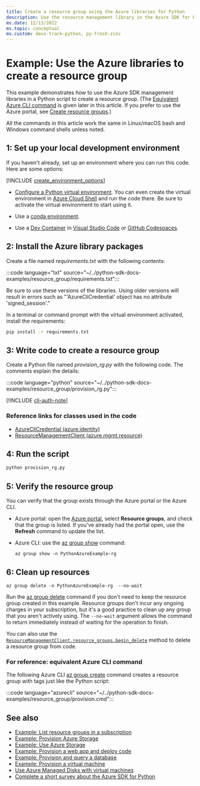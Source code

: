 ```yaml
---
title: Create a resource group using the Azure libraries for Python
description: Use the resource management library in the Azure SDK for Python to create a resource group from Python code.
ms.date: 12/13/2022
ms.topic: conceptual
ms.custom: devx-track-python, py-fresh-zinc
---
```


# Example: Use the Azure libraries to create a resource group

This example demonstrates how to use the Azure SDK management libraries in a Python script to create a resource group. (The [Equivalent Azure CLI command](#for-reference-equivalent-azure-cli-command) is given later in this article. If you prefer to use the Azure portal, see [Create resource groups](/azure/azure-resource-manager/management/manage-resource-groups-portal).)

All the commands in this article work the same in Linux/macOS bash and Windows command shells unless noted.

## 1: Set up your local development environment

If you haven't already, set up an environment where you can run this code. Here are some options:

[!INCLUDE [create_environment_options](../../includes/create-environment-options.md)]

* [Configure a Python virtual environment](../../configure-local-development-environment.md#configure-python-virtual-environment). You can even create the virtual environment in [Azure Cloud Shell](https://shell.azure.com/) and run the code there. Be sure to activate the virtual environment to start using it.

* Use a [conda environment](https://conda.io/projects/conda/en/latest/user-guide/tasks/manage-environments.html).

* Use a [Dev Container](https://containers.dev/) in [Visual Studio Code](https://marketplace.visualstudio.com/items?itemName=ms-vscode-remote.remote-containers) or [GitHub Codespaces](https://docs.github.com/en/codespaces/overview).

## 2: Install the Azure library packages

Create a file named *requirements.txt* with the following contents:

:::code language="txt" source="~/../python-sdk-docs-examples/resource_group/requirements.txt":::

Be sure to use these versions of the libraries. Using older versions will result in errors such as "'AzureCliCredential' object has no attribute 'signed_session'."

In a terminal or command prompt with the virtual environment activated, install the requirements:

```cmd
pip install -r requirements.txt
```

## 3: Write code to create a resource group

Create a Python file named *provision_rg.py* with the following code. The comments explain the details:

:::code language="python" source="~/../python-sdk-docs-examples/resource_group/provision_rg.py":::

[!INCLUDE [cli-auth-note](../../includes/cli-auth-note.md)]

### Reference links for classes used in the code

* [AzureCliCredential (azure.identity)](/python/api/azure-identity/azure.identity.azureclicredential)
* [ResourceManagementClient (azure.mgmt.resource)](/python/api/azure-mgmt-resource/azure.mgmt.resource.resourcemanagementclient)

## 4: Run the script

```cmd
python provision_rg.py
```

## 5: Verify the resource group

You can verify that the group exists through the Azure portal or the Azure CLI.

* Azure portal: open the [Azure portal](https://portal.azure.com), select **Resource groups**, and check that the group is listed. If you've already had the portal open, use the **Refresh** command to update the list.

* Azure CLI: use the [az group show](/cli/azure/group#az-group-show) command:

    ```azurecli
    az group show -n PythonAzureExample-rg
    ```

## 6: Clean up resources

```azurecli
az group delete -n PythonAzureExample-rg  --no-wait
```

Run the [az group delete](/cli/azure/group#az-group-delete) command if you don't need to keep the resource group created in this example. Resource groups don't incur any ongoing charges in your subscription, but it's a good practice to clean up any group that you aren't actively using. The `--no-wait` argument allows the command to return immediately instead of waiting for the operation to finish.

You can also use the [`ResourceManagementClient.resource_groups.begin_delete`](/python/api/azure-mgmt-resource/azure.mgmt.resource.resources.v2021_04_01.operations.resourcegroupsoperations#azure-mgmt-resource-resources-v2021-04-01-operations-resourcegroupsoperations-begin-delete) method to delete a resource group from code.

### For reference: equivalent Azure CLI command

The following Azure CLI [az group create](/cli/azure/group#az-group-create) command creates a resource group with tags just like the Python script:

:::code language="azurecli" source="~/../python-sdk-docs-examples/resource_group/provision.cmd":::

## See also

* [Example: List resource groups in a subscription](azure-sdk-example-list-resource-groups.md)
* [Example: Provision Azure Storage](azure-sdk-example-storage.md)
* [Example: Use Azure Storage](azure-sdk-example-storage-use.md)
* [Example: Provision a web app and deploy code](azure-sdk-example-web-app.md)
* [Example: Provision and query a database](azure-sdk-example-database.md)
* [Example: Provision a virtual machine](azure-sdk-example-virtual-machines.md)
* [Use Azure Managed Disks with virtual machines](azure-sdk-samples-managed-disks.md)
* [Complete a short survey about the Azure SDK for Python](https://microsoft.qualtrics.com/jfe/form/SV_bNFX0HECjzPWMiG?Q_CHL=docs)
